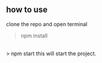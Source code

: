 ## how to use

clone the repo and open terminal
> npm install
<br>
> npm start
this will start the project.